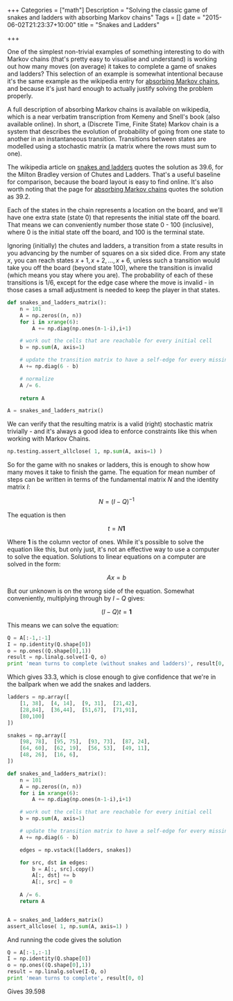 +++
Categories = ["math"]
Description = "Solving the classic game of snakes and ladders with absorbing Markov chains"
Tags = []
date = "2015-06-02T21:23:37+10:00"
title = "Snakes and Ladders"

+++

One of the simplest non-trivial examples of something interesting to do with
Markov chains (that's pretty easy to visualise and understand) is working out
how many moves (on average) it takes to complete a game of snakes and ladders?
This selection of an example is somewhat intentional because it's the same
example as the wikipedia entry for [absorbing Markov
chains](http://en.wikipedia.org/wiki/Absorbing_Markov_chain), and because it's
just hard enough to actually justify solving the problem properly.

A full description of absorbing Markov chains is available on wikipedia, which
is a near verbatim transcription from Kemeny and Snell's book (also available
online). In short, a (Discrete Time, Finite State) Markov chain is a system
that describes the evolution of probability of going from one state to another
in an instantaneous transition. Transitions between states are modelled using a
stochastic matrix (a matrix where the rows must sum to one).

The wikipedia article on [snakes and
ladders](http://en.wikipedia.org/wiki/Snakes_and_Ladders) quotes the solution
as 39.6, for the Milton Bradley version of Chutes and Ladders. That's a useful
baseline for comparison, because the board layout is easy to find online. It's
also worth noting that the page for [absorbing Markov
chains](http://en.wikipedia.org/wiki/Absorbing_Markov_chain) quotes the
solution as 39.2.

Each of the states in the chain represents a location on the board, and we'll
have one extra state (state 0) that represents the initial state off the board.
That means we can conveniently number those state 0 - 100 (inclusive), where 0
is the initial state off the board, and 100 is the terminal state.

Ignoring (initially) the chutes and ladders, a transition from a state results
in you advancing by the number of squares on a six sided dice.  From any state
$x$, you can reach states $x+1, x+2, ..., x+6$, unless such a transition would
take you off the board (beyond state 100), where the transition is invalid
(which means you stay where you are). The probability of each of these
transitions is 1/6, except for the edge case where the move is invalid - in
those cases a small adjustment is needed to keep the player in that states.


```python
def snakes_and_ladders_matrix():
    n = 101
    A = np.zeros((n, n))
    for i in xrange(6):
        A += np.diag(np.ones(n-1-i),i+1)

    # work out the cells that are reachable for every initial cell 
    b = np.sum(A, axis=1)

    # update the transition matrix to have a self-edge for every missing edge 
    A += np.diag(6 - b)

    # normalize
    A /= 6.
    
    return A

A = snakes_and_ladders_matrix()
```

We can verify that the resulting matrix is a valid (right) stochastic matrix
trivially - and it's always a good idea to enforce constraints like this when
working with Markov Chains.

```python
np.testing.assert_allclose( 1, np.sum(A, axis=1) )
```

So for the game with no snakes or ladders, this is enough to show how many
moves it take to finish the game.  The equation for mean number of steps can be
written in terms of the fundamental matrix $N$ and the identity matrix $I$:

$$
N = (I-Q)^{-1}
$$

The equation is then

$$
t = N \mathbf{1}
$$

Where $\mathbf{1}$ is the column vector of ones. While it's possible to solve
the equation like this, but only just, it's not an effective way to use
a computer to solve the equation.  Solutions to linear equations on a computer
are solved in the form: 

$$
A x = b
$$

But our unknown is on the wrong side of the equation. Somewhat conveniently,
multiplying through by $I-Q$  gives:

$$
(I-Q) t = \mathbf{1}
$$

This means we can solve the equation:

```python
Q = A[:-1,:-1]
I = np.identity(Q.shape[0])
o = np.ones((Q.shape[0],1))
result = np.linalg.solve(I-Q, o)
print 'mean turns to complete (without snakes and ladders)', result[0, 0]
```

Which gives 33.3, which is close enough to give confidence that we're in the
ballpark when we add the snakes and ladders.


```python
ladders = np.array([
    [1, 38],  [4, 14],  [9, 31],  [21,42],
    [28,84],  [36,44],  [51,67],  [71,91],
    [80,100]
]) 

snakes = np.array([
    [98, 78],  [95, 75],  [93, 73],  [87, 24],
    [64, 60],  [62, 19],  [56, 53],  [49, 11],
    [48, 26],  [16, 6],
]) 

def snakes_and_ladders_matrix():
    n = 101
    A = np.zeros((n, n))
    for i in xrange(6):
        A += np.diag(np.ones(n-1-i),i+1)

    # work out the cells that are reachable for every initial cell 
    b = np.sum(A, axis=1)

    # update the transition matrix to have a self-edge for every missing edge 
    A += np.diag(6 - b)

    edges = np.vstack([ladders, snakes])

    for src, dst in edges:
        b = A[:, src].copy()
        A[:, dst] += b
        A[:, src] = 0
    
    A /= 6.
    return A


A = snakes_and_ladders_matrix()
assert_allclose( 1, np.sum(A, axis=1) )
```

And running the code gives the solution

```python
Q = A[:-1,:-1]
I = np.identity(Q.shape[0])
o = np.ones((Q.shape[0],1))
result = np.linalg.solve(I-Q, o)
print 'mean turns to complete', result[0, 0]
```

Gives 39.598
